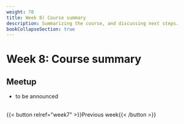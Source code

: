 ```yaml
---
weight: 70
title: Week 8) Course summary
description: Summarizing the course, and discussing next steps.
bookCollapseSection: true
---
```


# Week 8: Course summary

## Meetup
- to be announced


<!--- Presentation of research / business projects
- Course summary and exam preparation questions
-->

<br>
{{< button relref="week7" >}}Previous week{{< /button >}}
